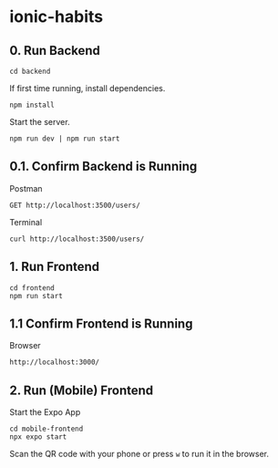 # ionic-habits

## 0. Run Backend
```
cd backend
```

If first time running, install dependencies.
```
npm install
```

Start the server.
```
npm run dev | npm run start
```

## 0.1. Confirm Backend is Running
Postman
```
GET http://localhost:3500/users/
```
Terminal
```
curl http://localhost:3500/users/
```

## 1. Run Frontend
```
cd frontend
npm run start
```

## 1.1 Confirm Frontend is Running
Browser
```
http://localhost:3000/
```

## 2. Run (Mobile) Frontend

Start the Expo App
```
cd mobile-frontend
npx expo start
``` 
Scan the QR code with your phone or press `w` to run it in the browser.
